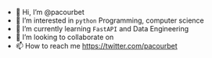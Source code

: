 - 👋 Hi, I’m @pacourbet
- 👀 I’m interested in `python` Programming, computer science
- 🌱 I’m currently learning `FastAPI` and Data Engineering
- 💞️ I’m looking to collaborate on 
- 📫 How to reach me https://twitter.com/pacourbet

<!---
pacourbet/pacourbet is a ✨ special ✨ repository because its `README.md` (this file) appears on your GitHub profile.
You can click the Preview link to take a look at your changes.
--->
